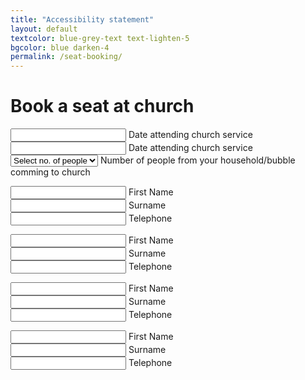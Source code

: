 ```yaml
---
title: "Accessibility statement"
layout: default
textcolor: blue-grey-text text-lighten-5
bgcolor: blue darken-4
permalink: /seat-booking/
---
```


# Book a seat at church

<div class="row">
  <form class="col s12">
    <div class="row">
      <div class="input-field col s12 m6">
        <input type="text" class="datepicker">
        <label> Date attending church service</label>
      </div>
      <div class="input-field col s12 m6">
        <input type="text" class="datepicker">
        <label> Date attending church service</label>
        <div class="input-field">
          <select>
            <option value="" disabled selected>Select no. of people</option>
            <option value="1">1</option>
            <option value="2">2</option>
            <option value="3">3</option>
            <option value="4">4</option>
            <option value="5">5</option>
            <option value="6">6</option>
            <option value="7">7</option>
            <option value="8">8</option>
            <option value="9">9</option>
            <option value="10">10</option>
          </select>
          <label>Number of people from your household/bubble comming to church</label>
        </div>
      </div>
    </div>
  </form>
</div>

<div class="row">
  <form class="col s12">
    <div class="row">
      <div class="input-field col s12 m4">
        <input id="icon_prefix" type="text" class="validate">
        <label for="icon_prefix">First Name</label>
      </div>
      <div class="input-field col s12 m4">
        <input id="icon_prefix" type="text" class="validate">
        <label for="icon_prefix">Surname</label>
      </div>
      <div class="input-field col s12 m4">
        <input id="icon_telephone" type="tel" class="validate">
        <label for="icon_telephone">Telephone</label>
      </div>
    </div>
  </form>
</div>
  
  
  <div class="row">
    <form class="col s12">
      <div class="row">
        <div class="input-field col s12 m4">
          <input id="icon_prefix" type="text" class="validate">
          <label for="icon_prefix">First Name</label>
        </div>
        <div class="input-field col s12 m4">
          <input id="icon_prefix" type="text" class="validate">
          <label for="icon_prefix">Surname</label>
        </div>
        <div class="input-field col s12 m4">
          <input id="icon_telephone" type="tel" class="validate">
          <label for="icon_telephone">Telephone</label>
        </div>
      </div>
    </form>
  </div>
  
  
  <div class="row">
    <form class="col s12">
      <div class="row">
        <div class="input-field col s12 m4">
          <input id="icon_prefix" type="text" class="validate">
          <label for="icon_prefix">First Name</label>
        </div>
        <div class="input-field col s12 m4">
          <input id="icon_prefix" type="text" class="validate">
          <label for="icon_prefix">Surname</label>
        </div>
        <div class="input-field col s12 m4">
          <input id="icon_telephone" type="tel" class="validate">
          <label for="icon_telephone">Telephone</label>
        </div>
      </div>
    </form>
  </div>
  
  
  <div class="row">
    <form class="col s12">
      <div class="row">
        <div class="input-field col s12 m4">
          <input id="icon_prefix" type="text" class="validate">
          <label for="icon_prefix">First Name</label>
        </div>
        <div class="input-field col s12 m4">
          <input id="icon_prefix" type="text" class="validate">
          <label for="icon_prefix">Surname</label>
        </div>
        <div class="input-field col s12 m4">
          <input id="icon_telephone" type="tel" class="validate">
          <label for="icon_telephone">Telephone</label>
        </div>
      </div>
    </form>
  </div>
